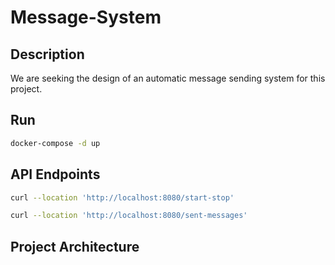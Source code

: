 # Message-System

## Description
We are seeking the design of an automatic message sending system for this project.

## Run
```zsh
docker-compose -d up
```

## API Endpoints
```zsh
curl --location 'http://localhost:8080/start-stop'
```

```zsh
curl --location 'http://localhost:8080/sent-messages'
```

## Project Architecture
